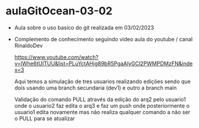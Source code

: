 # aulaGitOcean-03-02
- Aula sobre o uso basico do git realizada em 03/02/2023 

- Complemento de conhecimento seguindo video aula do youtube / canal RinaldoDev 
  
  https://www.youtube.com/watch?v=lWhe6tUITUU&list=PLuYctAHjg89bR5PgaAlyGCl2PWMPDMzFN&index=3
  
  Aqui temos a simulação de tres usuarios realizando edições sendo que dois usando uma branch secundaria (dev1) e 
  outro a branch main
  
  Validação do comando PULL através da edição do arq2 pelo usuario1 onde o usuario2 faz edita o arq3 e faz um push
  onde posteriormente o usuario1 edita novamente mas não realiza qualquer comando a não ser o PULL para se atualizar
